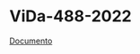 # ViDa-488-2022

[Documento](https://raw.githubusercontent.com/aseic/assets/master/cambio_plan/docs/vida_488_2022/vida_488_2022.pdf)